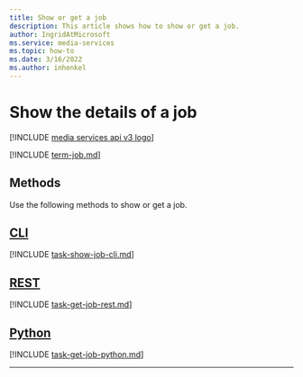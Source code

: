 ```yaml
---
title: Show or get a job
description: This article shows how to show or get a job.
author: IngridAtMicrosoft
ms.service: media-services
ms.topic: how-to
ms.date: 3/16/2022
ms.author: inhenkel
---
```


# Show the details of a job

[!INCLUDE [media services api v3 logo](./includes/v3-hr.md)]

[!INCLUDE [term-job.md](./includes/term-job.md)]

## Methods

Use the following methods to show or get a job.

## [CLI](#tab/cli/)

[!INCLUDE [task-show-job-cli.md](includes/task-show-job-cli.md)]

## [REST](#tab/rest/)

[!INCLUDE [task-get-job-rest.md](includes/task-get-job-rest.md)]

## [Python](#tab/python/)

[!INCLUDE [task-get-job-python.md](includes/task-get-job-python.md)]

---
